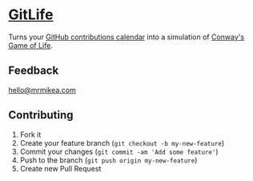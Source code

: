 # [GitLife](http://gitlife.mrmikea.com)

Turns your [GitHub contributions
calendar](https://github.com/blog/1360-introducing-contributions) into a
simulation of [Conway's Game of
Life](http://en.wikipedia.org/wiki/Conway's_Game_of_Life).

## Feedback

<hello@mrmikea.com>

## Contributing

1. Fork it
2. Create your feature branch (`git checkout -b my-new-feature`)
3. Commit your changes (`git commit -am 'Add some feature'`)
4. Push to the branch (`git push origin my-new-feature`)
5. Create new Pull Request
